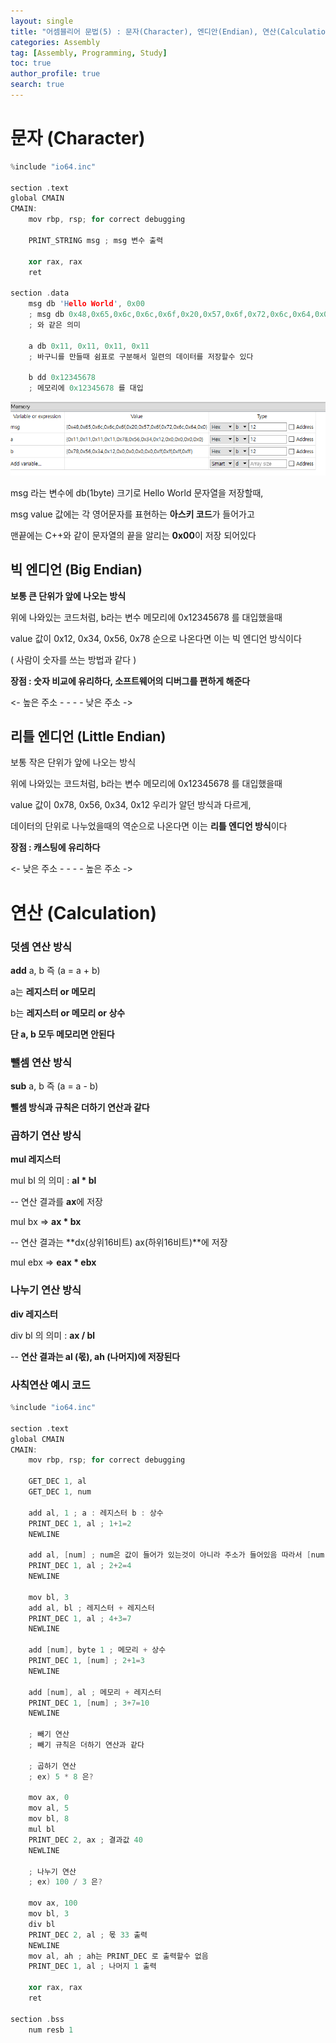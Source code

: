 ```yaml
---
layout: single
title: "어셈블리어 문법(5) : 문자(Character), 엔디안(Endian), 연산(Calculation)"
categories: Assembly
tag: [Assembly, Programming, Study]
toc: true
author_profile: true
search: true
---
```


# 문자 (Character)

```c++
%include "io64.inc"

section .text
global CMAIN
CMAIN:
    mov rbp, rsp; for correct debugging
    
    PRINT_STRING msg ; msg 변수 출력
    
    xor rax, rax
    ret
    
section .data
    msg db 'Hello World', 0x00 
    ; msg db 0x48,0x65,0x6c,0x6c,0x6f,0x20,0x57,0x6f,0x72,0x6c,0x64,0x0 
    ; 와 같은 의미
    
    a db 0x11, 0x11, 0x11, 0x11
    ; 바구니를 만들때 쉼표로 구분해서 일련의 데이터를 저장할수 있다
    
    b dd 0x12345678
    ; 메모리에 0x12345678 를 대입  
```

![msg](https://github.com/Heo-jaehyeon/Heo-jaehyeon.github.io/blob/master/images/msg.PNG?raw=true)

msg 라는 변수에 db(1byte) 크기로 Hello World 문자열을 저장할때,

msg value 값에는 각 영어문자를 표현하는 **아스키 코드**가 들어가고

맨끝에는 C++와 같이 문자열의 끝을 알리는 **0x00**이 저장 되어있다



## 빅 엔디언 (Big Endian)

**보통 큰 단위가 앞에 나오는 방식**

위에 나와있는 코드처럼, b라는 변수 메모리에 0x12345678 를 대입했을때

value 값이 0x12, 0x34, 0x56, 0x78 순으로 나온다면 이는 빅 엔디언 방식이다

( 사람이 숫자를 쓰는 방법과 같다 )

**장점 : 숫자 비교에 유리하다, 소프트웨어의 디버그를 편하게 해준다**

<- 높은 주소 - - - - 낮은 주소 ->



## 리틀 엔디언 (Little Endian)

보통 작은 단위가 앞에 나오는 방식

위에 나와있는 코드처럼, b라는 변수 메모리에 0x12345678 를 대입했을때

value 값이 0x78, 0x56, 0x34, 0x12 우리가 알던 방식과 다르게,

데이터의 단위로 나누었을때의 역순으로 나온다면 이는 **리틀 엔디언 방식**이다

**장점 : 캐스팅에 유리하다**  

<- 낮은 주소 - - - - 높은 주소 ->



# 연산 (Calculation)

### **덧셈 연산 방식**

**add** a, b  즉 (a = a + b)



a는 **레지스터 or 메모리**

b는 **레지스터 or 메모리 or 상수**

**단 a, b 모두 메모리면 안된다**



### 뺄셈 연산 방식

**sub** a, b 즉 (a = a - b)



**뺄셈 방식과 규칙은 더하기 연산과 같다**



### 곱하기 연산 방식

**mul 레지스터**



mul bl 의 의미 : **al * bl**

 -- 연산 결과를 **ax**에 저장

mul bx => **ax * bx**

 -- 연산 결과는 **dx(상위16비트) ax(하위16비트)**에 저장

mul ebx => **eax * ebx**



### 나누기 연산 방식

**div 레지스터**



div bl 의 의미 :  **ax / bl**

-- **연산 결과는 al (몫), ah (나머지)에 저장된다**



### 사칙연산 예시 코드

```c++
%include "io64.inc"

section .text
global CMAIN
CMAIN:
    mov rbp, rsp; for correct debugging
    
    GET_DEC 1, al
    GET_DEC 1, num
    
    add al, 1 ; a : 레지스터 b : 상수
    PRINT_DEC 1, al ; 1+1=2
    NEWLINE
    
    add al, [num] ; num은 값이 들어가 있는것이 아니라 주소가 들어있음 따라서 [num]으로 바구니를 씌어줘야한
    PRINT_DEC 1, al ; 2+2=4
    NEWLINE
    
    mov bl, 3
    add al, bl ; 레지스터 + 레지스터
    PRINT_DEC 1, al ; 4+3=7
    NEWLINE
    
    add [num], byte 1 ; 메모리 + 상수
    PRINT_DEC 1, [num] ; 2+1=3
    NEWLINE
    
    add [num], al ; 메모리 + 레지스터  
    PRINT_DEC 1, [num] ; 3+7=10
    NEWLINE
    
    ; 빼기 연산
    ; 빼기 규칙은 더하기 연산과 같다
    
    ; 곱하기 연산
    ; ex) 5 * 8 은?
        
    mov ax, 0
    mov al, 5
    mov bl, 8
    mul bl
    PRINT_DEC 2, ax ; 결과값 40
    NEWLINE
    
    ; 나누기 연산  
    ; ex) 100 / 3 은?

    mov ax, 100
    mov bl, 3
    div bl
    PRINT_DEC 2, al ; 몫 33 출력
    NEWLINE
    mov al, ah ; ah는 PRINT_DEC 로 출력할수 없음
    PRINT_DEC 1, al ; 나머지 1 출력
    
    xor rax, rax
    ret
    
section .bss
    num resb 1
```

